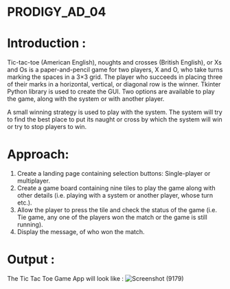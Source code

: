 # PRODIGY_AD_04
# Introduction :
Tic-tac-toe (American English), noughts and crosses (British English), or Xs and Os is a paper-and-pencil game for two players, X and O, who take turns marking the spaces in a 3×3 grid. The player who succeeds in placing three of their marks in a horizontal, vertical, or diagonal row is the winner.
Tkinter Python library is used to create the GUI. Two options are available to play the game, along with the system or with another player.

A small winning strategy is used to play with the system. The system will try to find the best place to put its naught or cross by which the system will win or try to stop players to win. 
# Approach:
1. Create a landing page containing selection buttons: Single-player or multiplayer.
2. Create a game board containing nine tiles to play the game along with other details (i.e. playing with a system or another player, whose turn etc.).
3. Allow the player to press the tile and check the status of the game (i.e. Tie game, any one of the players won the match or the game is still running).
4. Display the message, of who won the match.
# Output :
The Tic Tac Toe Game App will look like :
![Screenshot (9179)](https://github.com/RANJANA20-eng/PRODIGY_AD_04/assets/133365717/965b8964-c962-4968-8124-06e9a72af759)

